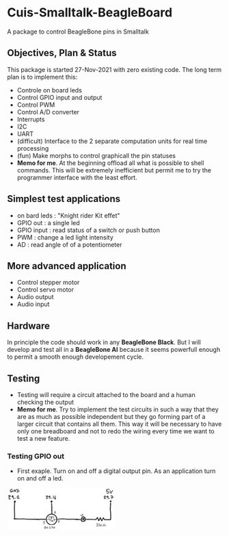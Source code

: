 # Cuis-Smalltalk-BeagleBoard
A package to control BeagleBone pins in Smalltalk 

## Objectives, Plan & Status
This package is started 27-Nov-2021 with zero existing code. The long term plan is to implement this:
* Controle on board leds 
* Control GPIO input and output
* Control PWM 
* Control A/D converter
* Interrupts
* I2C
* UART 
* (difficult) Interface to the 2 separate computation units for real time processing
* (fun) Make morphs to control graphicall the pin statuses
* **Memo for me**. At the beginning offload all what is possible to shell commands. This will be extremely inefficient but permit me to try the programmer interface with the least effort.

## Simplest test applications
* on bard leds : "Knight rider Kit effet"
* GPIO out : a single led
* GPIO input : read status of a switch or push button
* PWM : change a led light intensity
* AD : read angle of of a potentiometer

## More advanced application 
* Control stepper motor
* Control servo motor
* Audio output 
* Audio input 

## Hardware 
In principle the code should work in any **BeagleBone Black**. But I will develop and test 
all in a **BeagleBone AI** because it seems powerfull enough to permit a smooth enough
developement cycle. 

## Testing 

* Testing will require a circuit attached to the board and a human checking the output
* **Memo for me**. Try to implement the test circuits in such a way that they are as much as possible independent but they go forming part of a larger circuit that contains all them. This way it will be necessary to have only one breadboard and not to redo the wiring every time we want to test a new feature.

### Testing GPIO out 
* First exaple. Turn on and off a digital output pin. As an application turn on and off a led.  
<img src="https://github.com/nmingotti/Cuis-Smalltalk-BeagleBoard/blob/main/docs/img/circuit-gpio-out-2.jpg" width="50%" alt="gpio-out-1">



